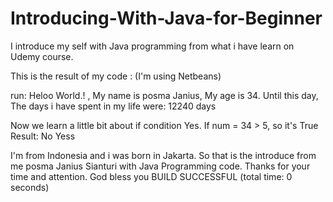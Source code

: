 # Introducing-With-Java-for-Beginner
I introduce my self with Java programming from what i have learn on Udemy course.

This is the result of my code : (I'm using Netbeans)


run:
Heloo World.! , My name is posma Janius, My age is 34.
Until this day, The days i have spent in my life were: 12240 days
 
Now we learn a little bit about if condition 
 Yes. If num = 34 > 5, so it's True
Result: No
Yess
 
I'm from Indonesia and i was born in Jakarta.
So that is the introduce from me posma Janius Sianturi with Java Programming code.
Thanks for your time and attention. God bless you
BUILD SUCCESSFUL (total time: 0 seconds)



